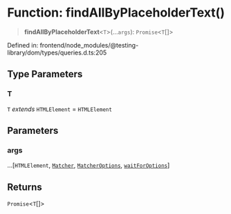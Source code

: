 # Function: findAllByPlaceholderText()

> **findAllByPlaceholderText**\<`T`\>(...`args`): `Promise`\<`T`[]\>

Defined in: frontend/node\_modules/@testing-library/dom/types/queries.d.ts:205

## Type Parameters

### T

`T` *extends* `HTMLElement` = `HTMLElement`

## Parameters

### args

...\[`HTMLElement`, [`Matcher`](../type-aliases/Matcher.md), [`MatcherOptions`](../interfaces/MatcherOptions.md), [`waitForOptions`](../interfaces/waitForOptions.md)\]

## Returns

`Promise`\<`T`[]\>
